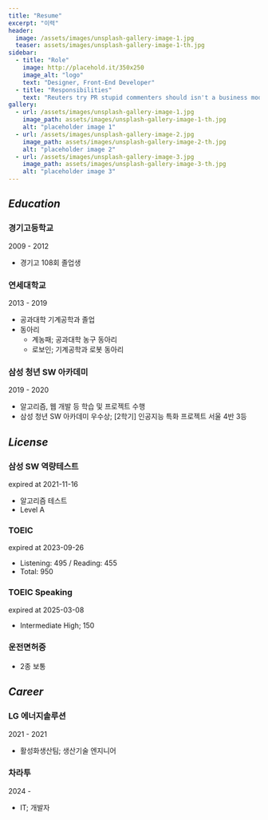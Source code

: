 ```yaml
---
title: "Resume"
excerpt: "이력"
header:
  image: /assets/images/unsplash-gallery-image-1.jpg
  teaser: assets/images/unsplash-gallery-image-1-th.jpg
sidebar:
  - title: "Role"
    image: http://placehold.it/350x250
    image_alt: "logo"
    text: "Designer, Front-End Developer"
  - title: "Responsibilities"
    text: "Reuters try PR stupid commenters should isn't a business model"
gallery:
  - url: /assets/images/unsplash-gallery-image-1.jpg
    image_path: assets/images/unsplash-gallery-image-1-th.jpg
    alt: "placeholder image 1"
  - url: /assets/images/unsplash-gallery-image-2.jpg
    image_path: assets/images/unsplash-gallery-image-2-th.jpg
    alt: "placeholder image 2"
  - url: /assets/images/unsplash-gallery-image-3.jpg
    image_path: assets/images/unsplash-gallery-image-3-th.jpg
    alt: "placeholder image 3"
---
```


## *Education*

### 경기고등학교
2009 - 2012

- 경기고 108회 졸업생

### 연세대학교
2013 - 2019

- 공과대학 기계공학과 졸업
- 동아리
  - 계농패; 공과대학 농구 동아리
  - 로보인; 기계공학과 로봇 동아리

### 삼성 청년 SW 아카데미
2019 - 2020

- 알고리즘, 웹 개발 등 학습 및 프로젝트 수행
- 삼성 청년 SW 아카데미 우수상; [2학기] 인공지능 특화 프로젝트 서울 4반 3등

## *License*

### 삼성 SW 역량테스트
expired at 2021-11-16

- 알고리즘 테스트
- Level A

### TOEIC
expired at 2023-09-26

- Listening: 495 / Reading: 455
- Total: 950

### TOEIC Speaking
expired at 2025-03-08

- Intermediate High; 150

### 운전면허증

- 2종 보통

## *Career*

### LG 에너지솔루션
2021 - 2021

- 활성화생산팀; 생산기술 엔지니어
  
### 차라투
2024 -

- IT; 개발자
